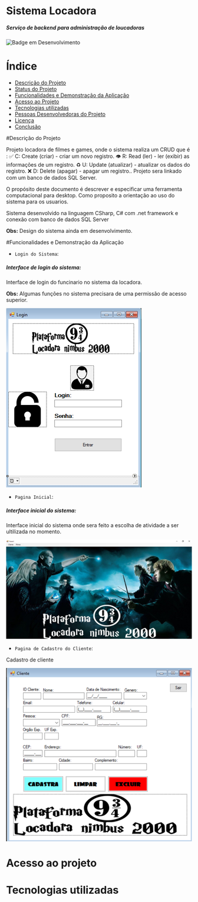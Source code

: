 # Sistema Locadora
##### Serviço de backend para administração de loucadoras

![Badge em Desenvolvimento](http://img.shields.io/static/v1?label=STATUS&message=EM%20DESENVOLVIMENTO&color=GREEN&style=for-the-badge)

# Índice 

* [Descrição do Projeto](#descrição-do-projeto)
* [Status do Projeto](#status-do-Projeto)
* [Funcionalidades e Demonstração da Aplicação](#funcionalidades-e-demonstração-da-aplicação)
* [Acesso ao Projeto](#acesso-ao-projeto)
* [Tecnologias utilizadas](#tecnologias-utilizadas)
* [Pessoas Desenvolvedoras do Projeto](#pessoas-desenvolvedoras)
* [Licença](#licença)
* [Conclusão](#conclusão)

#Descrição do Projeto

Projeto locadora de filmes e games, onde o sistema realiza um CRUD que é :
✅ C: Create (criar) - criar um novo registro.
👁 R: Read (ler) - ler (exibir) as informações de um registro.
♻️ U: Update (atualizar) - atualizar os dados do registro.
❌ D: Delete (apagar) - apagar um registro..
Projeto sera linkado com um banco de dados SQL Server.


O propósito deste documento é descrever e especificar uma ferramenta computacional para desktop.
Como proposito a orientação ao uso do sistema para os usuarios. 

Sistema desenvolvido na linguagem CSharp, C# com .net framework e conexão com banco de dados SQL Server

**Obs:** Design do sistema ainda em desenvolvimento. 

#Funcionalidades e Demonstração da Aplicação


- `Login do Sistema`: 
##### Interface de login do sistema:
Interface de login do funcinario no sistema da locadora.

**Obs:** Algumas funções no sistema precisara de uma permissão de acesso superior.

![LoginLocadora](Imag/LoginLocadora.png)

  - `Pagina Inicial`: 
##### Interface inicial do sistema:
Interface inicial do sistema onde sera feito a escolha de atividade a ser ultilizada no momento.


![InterfacePrin](Imag/InterfacePrin.png)


- `Pagina de Cadastro do Cliente`: 

Cadastro de cliente 

![CadCliente](Imag/CadCliente.png)

# Acesso ao projeto

# Tecnologias utilizadas






